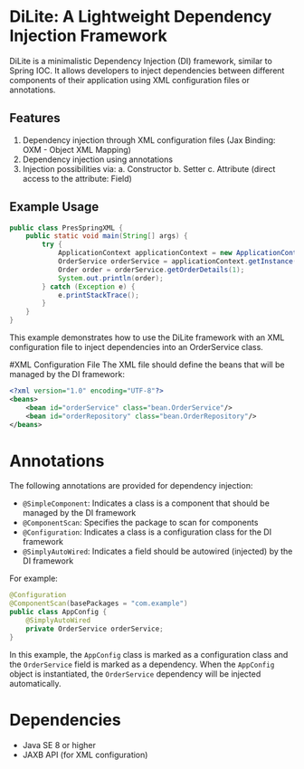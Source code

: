 # DiLite: A Lightweight Dependency Injection Framework

DiLite is a minimalistic Dependency Injection (DI) framework, similar to Spring IOC. It allows developers to inject dependencies between different components of their application using XML configuration files or annotations.

## Features

1. Dependency injection through XML configuration files (Jax Binding: OXM - Object XML Mapping)
2. Dependency injection using annotations
3. Injection possibilities via:
    a. Constructor
    b. Setter
    c. Attribute (direct access to the attribute: Field)

## Example Usage

```java
public class PresSpringXML {
    public static void main(String[] args) {
        try {
            ApplicationContext applicationContext = new ApplicationContext("Bean.xml");
            OrderService orderService = applicationContext.getInstance(OrderService.class);
            Order order = orderService.getOrderDetails(1);
            System.out.println(order);
        } catch (Exception e) {
            e.printStackTrace();
        }
    }
}
```
This example demonstrates how to use the DiLite framework with an XML configuration file to inject dependencies into an OrderService class.

#XML Configuration File
The XML file should define the beans that will be managed by the DI framework:
```xml
<?xml version="1.0" encoding="UTF-8"?>
<beans>
    <bean id="orderService" class="bean.OrderService"/>
    <bean id="orderRepository" class="bean.OrderRepository"/>
</beans>
```
# Annotations

The following annotations are provided for dependency injection:

- `@SimpleComponent`: Indicates a class is a component that should be managed by the DI framework
- `@ComponentScan`: Specifies the package to scan for components
- `@Configuration`: Indicates a class is a configuration class for the DI framework
- `@SimplyAutoWired`: Indicates a field should be autowired (injected) by the DI framework

For example:
```java
@Configuration
@ComponentScan(basePackages = "com.example")
public class AppConfig {
    @SimplyAutoWired
    private OrderService orderService;
}
```

In this example, the `AppConfig` class is marked as a configuration class and the `OrderService` field is marked as a dependency. When the `AppConfig` object is instantiated, the `OrderService` dependency will be injected automatically.

# Dependencies
- Java SE 8 or higher
- JAXB API (for XML configuration)

